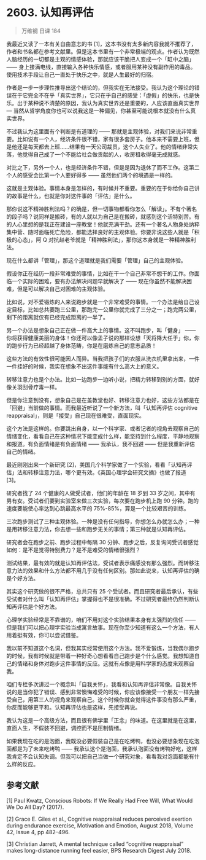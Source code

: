 # 2603. 认知再评估
> 万维钢 日课 184

我最近又读了一本有关自由意志的书 [1]，这本书没有太多新内容我就不推荐了，作者和书名都在参考文献里。但是这本书里有一个非常极端的观点。作者认为既然人脑经历的一切都是主观的情感体验，那就应该干脆把人变成一个「缸中之脑」 —— 身上接满电线，直接输入各种快乐情感，或者服用某种没有副作用的毒品。使用技术手段让自己一直处于快乐之中，就是人生最好的归宿。

作者是一步一步理性推导出这个结论的，但我实在无法接受。我认为这个理论的错误在于它完全不在乎「真实世界」，它只在乎自己的感受：「虚假」的快乐，也是快乐。出于某种说不清楚的原因，我认为真实世界还是重要的，人应该直面真实世界 — 当然从哲学角度你也可以说我这是一种偏见，你甚至可能说根本就没有什么真实世界。

不过我认为这里面有个判断是有道理的 —— 那就是主观体验，对我们来说非常重要。比如说有一个人，经济条件很不错，家有很多套房子。他本来不需要上班，但是他还是每天都去上班……结果有一天公司裁员，这个人失业了。他的情绪非常失落，他觉得自己成了一个不能给社会做贡献的人，收房租收得毫无成就感。

对比之下，另外一个人，也是经济条件不错，但是是因为退休了而不工作。这第二个人的感受会比第一个人要好得多 —— 虽然他们两个的境遇是一样的。

这就是主观体验。事情本身是怎样的，有时候并不重要。重要的在于你给你自己讲的故事是什么，也就是你对这件事的「评估」是什么。

那你说这不精神胜利法吗？的确是，但一切事物都看你怎么「解读」。不有个著名的段子吗？说同样是搬砖，有的人就以为自己是在搬砖，就感到这个活特别苦。有的人心里想的是我正在建设一座教堂！他就充满干劲。还有一个著名人物身处纳粹集中营、随时面临死亡危险，都能选择良好的主观体验。你要非说这些人就是「积极的心态」，阿 Q 对抗赵老爷就是「精神胜利法」，那你这本身就是一种精神胜利法。

现在什么都讲「管理」，那这个道理就是我们需要「管理」自己的主观体验。

假设你正在经历一段非常难受的事情，比如在干一个自己非常不想干的工作。你面临一个实际的困难，要有办法解决问题早就解决了 —— 现在你虽然不能解决困难，但是可以解决自己对困难的主观体验。

比如说，对不爱锻炼的人来说跑步就是一个非常难受的事情。一个办法是给自己设定目标，比如总共要跑三公里，那跑完一公里你就完成了三分之一；跑完两公里，剩下的距离就仅有已经完成距离的一半了。

另一个办法是想象自己正在做一件高大上的事情。这不叫跑步，叫「健身」 —— 你将获得健康美丽的身体！你还可以像孟子说的那样设想「天将降大任于」你，你的跑步行为已经超越了身体范畴，你是在磨炼自己的意志品质！

这些方法的有效性很可能因人而异。当我把孩子们的衣服从洗衣机里拿出来，一件一件挂好的时候，我实在想象不出这件事能有什么高大上的意义。

转移注意力也是个办法。比如一边跑步一边听小说，把精力转移到别的方面，就好像关羽刮骨疗毒一样。

但是你注意到没有，想象自己是在盖教堂也好、转移注意力也好，这些方法都是在「回避」当前做的事情。而我最近听说了一个新方法，叫「认知再评估 cognitive reappraisal」，则是「接受」自己现在很难受，直面现实。

这个方法是这样的。你要跳出自身，以一个科学家、或者记者的视角去观察自己的情绪变化，看看自己在这种情况下能变成什么样，能坚持到什么程度，平静地观察和报道。有负面情绪是有负面情绪 —— 我承认，我不回避 —— 但是我重新评估自己的情绪。

最近刚刚出来一个新研究 [2]，美国几个科学家做了一个实验，看看「认知再评估」法和转移注意力法，哪个更有效。《英国心理学会研究文摘》也做了报道 [3]。

研究者找了 24 个健康的人做受试者，他们的年龄在 18 岁到 33 岁之间，其中有男有女。受试者们要到实验室来做三次实验，每次要在跑步机上跑 90 分钟。跑的速度要能使心率达到心跳最高水平的 75%-85%，算是一个比较艰苦的训练。

三次跑步测试了三种主观体验。一种是没有任何指导，你想怎么办就怎么办；一种是用转移注意力法，你去想一些和跑步无关的事情；第三种就是认知再评估。

研究者会在跑步之前、跑步过程中每隔 30 分钟、跑步之后，反复询问受试者感觉如何：是不是觉得特别费力？是不是难受的情绪很强烈？

测试结果，最有效的就是认知再评估法，受试者表示痛感没有那么强烈。而转移注意力法的效果和什么方法都不用几乎没有任何区别。那如此说来，认知再评估的确是个好方法。

其实这个研究做的很不严格，总共只有 25 个受试者。而且研究者最后承认，有些受试者对什么叫「认知再评估」掌握得也不是很准确。不过研究者最终仍然判断认知再评估是个好方法。

心理学实验经常是不靠谱的，咱们不用对这个实验结果本身有太强烈的信任 —— 但是我们可以把心理学实验当成寓言故事。现在你至少知道有这么一个方法，有人用着挺有效，你可以尝试借鉴。

我以前不知道这个名词，但我其实经常使用这个方法。我不爱锻炼，当我偶尔跑步的时候，我有时候就是带着一种好奇心想看看自己跑步是个什么感觉。我想知道自己的情绪和身体对跑步这件事情的反应。这就有点像是用科学家的态度来观察自我。

咱们专栏多次讲过一个概念叫「自我关怀」，我看和认知再评估非常像。自我关怀说的是当你犯了错误、感到非常懊悔难受的时候，你应该像接受一个朋友一样先接受自己，用第三人的视角来观察自己。这个时候你就会觉得这件事没有那么严重，你反而能够更平和。认知再评估也是这样，先接受再说。

我认为这是一个高级方法，而且很有佛学里「正念」的味道。在这里就是在这里，直面人生，不假装不回避，调控而不是压制情绪。

如果我现在吃的是泡面，我既没必要假装自己是在吃烤鸭，也没必要想象现在吃泡面都是为了未来吃烤鸭 —— 我承认这个是泡面，我承认泡面没有烤鸭好吃，这样我肯定不会认知失调。但我可以把自己当做一个研究对象，看看我对泡面都能有什么样的反应。 

## 参考文献

[1] Paul Kwatz, Conscious Robots: If We Really Had Free Will, What Would We Do All Day? (2017).

[2] Grace E. Giles et al., Cognitive reappraisal reduces perceived exertion during endurance exercise, Motivation and Emotion, August 2018, Volume 42, Issue 4, pp 482–496.

[3] Christian Jarrett, A mental technique called “cognitive reappraisal” makes long-distance running feel easier, BPS Research Digest July 2018.

